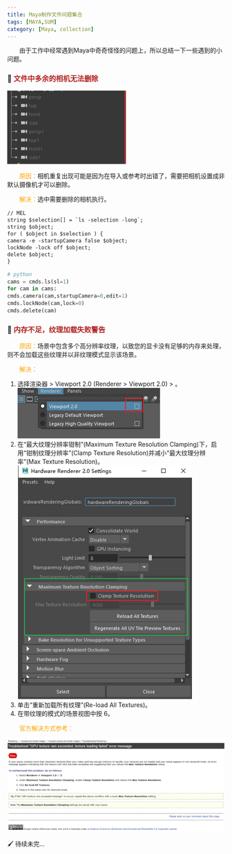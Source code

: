 ```yaml
---
title: Maya制作文件问题集合
tags: [MAYA,SUM]
category: [Maya, collection]
---
```


&emsp;&emsp;由于工作中经常遇到Maya中奇奇怪怪的问题上，所以总结一下一些遇到的小问题。

### 🎥 <font color=FireBrick>文件中多余的相机无法删除</font>
![](Maya制作文件问题集合/相机无法删除.png)

&emsp;&emsp;<font color=orange>原因：</font>相机重复出现可能是因为在导入或参考时出错了，需要把相机设置成非默认摄像机才可以删除。

&emsp;&emsp;<font color=orange>解决：</font>选中需要删除的相机执行。

```mel
// MEL
string $selection[] = `ls -selection -long`;
string $object;
for ( $object in $selection ) {
camera -e -startupCamera false $object;
lockNode -lock off $object;
delete $object;
}
```

```python
# python
cams = cmds.ls(sl=1)
for cam in cams:
cmds.camera(cam,startupCamera=0,edit=1)
cmds.lockNode(cam,lock=0)
cmds.delete(cam)
```

### 🌄 <font color=FireBrick>内存不足，纹理加载失败警告</font>

&emsp;&emsp;<font color=orange>原因：</font>场景中包含多个高分辨率纹理，以致您的显卡没有足够的内存来处理，则不会加载这些纹理并以非纹理模式显示该场景。


&emsp;&emsp;<font color=orange>解决：</font>
1. 选择渲染器 > Viewport 2.0 (Renderer > Viewport 2.0) > 。  
![](Maya制作文件问题集合/vp渲染器.png)
2. 在“最大纹理分辨率钳制”(Maximum Texture Resolution Clamping)下，启用“钳制纹理分辨率”(Clamp Texture Resolution)并减小“最大纹理分辨率”(Max Texture Resolution)。  
![](Maya制作文件问题集合/设置最大纹理分辨率.png)
3. 单击“重新加载所有纹理”(Re-load All Textures)。
4. 在带纹理的模式的场景视图中按 6。

&emsp;&emsp;<font color=orange>官方解决方式参考：</font>

![](Maya制作文件问题集合/纹理官方解决.png)
	


🖌 待续未完...
